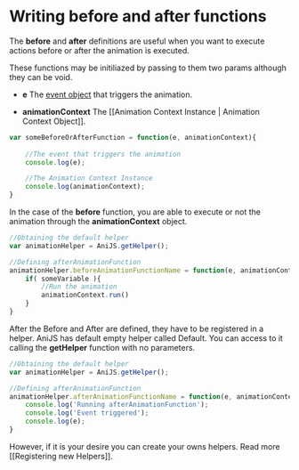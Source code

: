 Writing before and after functions
==================================

The **before** and **after** definitions are useful when you want to execute actions before or after the animation is executed.  

These functions may be initiliazed by passing to them two params although they can be void.

- **e** The [event object](https://developer.mozilla.org/en-US/docs/Web/API/Event) that triggers the animation.

- **animationContext** The [[Animation Context Instance | Animation Context Object]].

```javascript
var someBeforeOrAfterFunction = function(e, animationContext){
	
	//The event that triggers the animation
	console.log(e);

	//The Animation Context Instance
	console.log(animationContext);
}
```

In the case of the **before** function, you are able to execute or not the animation through the **animationContext** object.

```javascript
//Obtaining the default helper
var animationHelper = AniJS.getHelper();

//Defining afterAnimationFunction
animationHelper.beforeAnimationFunctionName = function(e, animationContext){
	if( someVariable ){
		//Run the animation
		animationContext.run()
	}
}
```

After the Before and After are defined, they have to be registered in a helper. AniJS has default empty helper called Default. You can access to it calling the **getHelper** function with no parameters.

```javascript
//Obtaining the default helper
var animationHelper = AniJS.getHelper();

//Defining afterAnimationFunction
animationHelper.afterAnimationFunctionName = function(e, animationContext){
	console.log('Running afterAnimationFunction');
	console.log('Event triggered');
	console.log(e);
}
```

However, if it is your desire you can create your owns helpers. Read more [[Registering new Helpers]].
